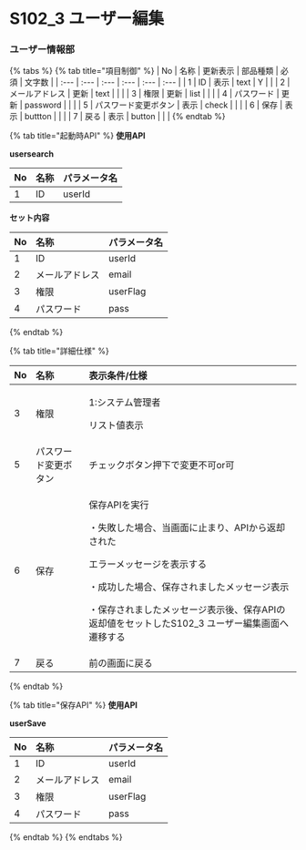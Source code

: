 # S102\_3 ユーザー編集

### ユーザー情報部

{% tabs %}
{% tab title="項目制御" %}
| No | 名称 | 更新表示 | 部品種類 | 必須 | 文字数 |
| :--- | :--- | :--- | :--- | :--- | :--- |
| 1 | ID | 表示 | text | Y |  |
| 2 | メールアドレス | 更新 | text |  |  |
| 3 | 権限 | 更新 | list |  |  |
| 4 | パスワード | 更新 | password |  |  |
| 5 | パスワード変更ボタン | 表示 | check |  |  |
| 6 | 保存 | 表示 | buttton |  |  |
| 7 | 戻る | 表示 | button |  |  |
{% endtab %}

{% tab title="起動時API" %}
**使用API**

**usersearch**

| No | 名称 | パラメータ名 |
| :--- | :--- | :--- |
| 1 | ID | userId |

**セット内容**

| No | 名称 | パラメータ名 |
| :--- | :--- | :--- |
| 1 | ID | userId |
| 2 | メールアドレス | email |
| 3 | 権限 | userFlag |
| 4 | パスワード | pass |
{% endtab %}

{% tab title="詳細仕様" %}
<table>
  <thead>
    <tr>
      <th style="text-align:left">No</th>
      <th style="text-align:left">&#x540D;&#x79F0;</th>
      <th style="text-align:left">&#x8868;&#x793A;&#x6761;&#x4EF6;/&#x4ED5;&#x69D8;</th>
    </tr>
  </thead>
  <tbody>
    <tr>
      <td style="text-align:left">3</td>
      <td style="text-align:left">&#x6A29;&#x9650;</td>
      <td style="text-align:left">
        <p>1:&#x30B7;&#x30B9;&#x30C6;&#x30E0;&#x7BA1;&#x7406;&#x8005;</p>
        <p>&#x30EA;&#x30B9;&#x30C8;&#x5024;&#x8868;&#x793A;</p>
      </td>
    </tr>
    <tr>
      <td style="text-align:left">5</td>
      <td style="text-align:left">&#x30D1;&#x30B9;&#x30EF;&#x30FC;&#x30C9;&#x5909;&#x66F4;&#x30DC;&#x30BF;&#x30F3;</td>
      <td
      style="text-align:left">&#x30C1;&#x30A7;&#x30C3;&#x30AF;&#x30DC;&#x30BF;&#x30F3;&#x62BC;&#x4E0B;&#x3067;&#x5909;&#x66F4;&#x4E0D;&#x53EF;or&#x53EF;</td>
    </tr>
    <tr>
      <td style="text-align:left">6</td>
      <td style="text-align:left">&#x4FDD;&#x5B58;</td>
      <td style="text-align:left">
        <p>&#x4FDD;&#x5B58;API&#x3092;&#x5B9F;&#x884C;</p>
        <p>&#x30FB;&#x5931;&#x6557;&#x3057;&#x305F;&#x5834;&#x5408;&#x3001;&#x5F53;&#x753B;&#x9762;&#x306B;&#x6B62;&#x307E;&#x308A;&#x3001;API&#x304B;&#x3089;&#x8FD4;&#x5374;&#x3055;&#x308C;&#x305F;</p>
        <p>&#x30A8;&#x30E9;&#x30FC;&#x30E1;&#x30C3;&#x30BB;&#x30FC;&#x30B8;&#x3092;&#x8868;&#x793A;&#x3059;&#x308B;</p>
        <p>&#x30FB;&#x6210;&#x529F;&#x3057;&#x305F;&#x5834;&#x5408;&#x3001;&#x4FDD;&#x5B58;&#x3055;&#x308C;&#x307E;&#x3057;&#x305F;&#x30E1;&#x30C3;&#x30BB;&#x30FC;&#x30B8;&#x8868;&#x793A;</p>
        <p>&#x30FB;&#x4FDD;&#x5B58;&#x3055;&#x308C;&#x307E;&#x3057;&#x305F;&#x30E1;&#x30C3;&#x30BB;&#x30FC;&#x30B8;&#x8868;&#x793A;&#x5F8C;&#x3001;&#x4FDD;&#x5B58;API&#x306E;&#x8FD4;&#x5374;&#x5024;&#x3092;&#x30BB;&#x30C3;&#x30C8;&#x3057;&#x305F;S102_3
          &#x30E6;&#x30FC;&#x30B6;&#x30FC;&#x7DE8;&#x96C6;&#x753B;&#x9762;&#x3078;&#x9077;&#x79FB;&#x3059;&#x308B;</p>
      </td>
    </tr>
    <tr>
      <td style="text-align:left">7</td>
      <td style="text-align:left">&#x623B;&#x308B;</td>
      <td style="text-align:left">&#x524D;&#x306E;&#x753B;&#x9762;&#x306B;&#x623B;&#x308B;</td>
    </tr>
  </tbody>
</table>
{% endtab %}

{% tab title="保存API" %}
**使用API**

**userSave**

| No | 名称 | パラメータ名 |
| :--- | :--- | :--- |
| 1 | ID | userId |
| 2 | メールアドレス | email |
| 3 | 権限 | userFlag |
| 4 | パスワード | pass |
{% endtab %}
{% endtabs %}

